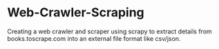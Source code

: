 # Web-Crawler-Scraping
Creating a web crawler and scraper using scrapy to extract details from books.toscrape.com into an external file format like csv/json.

